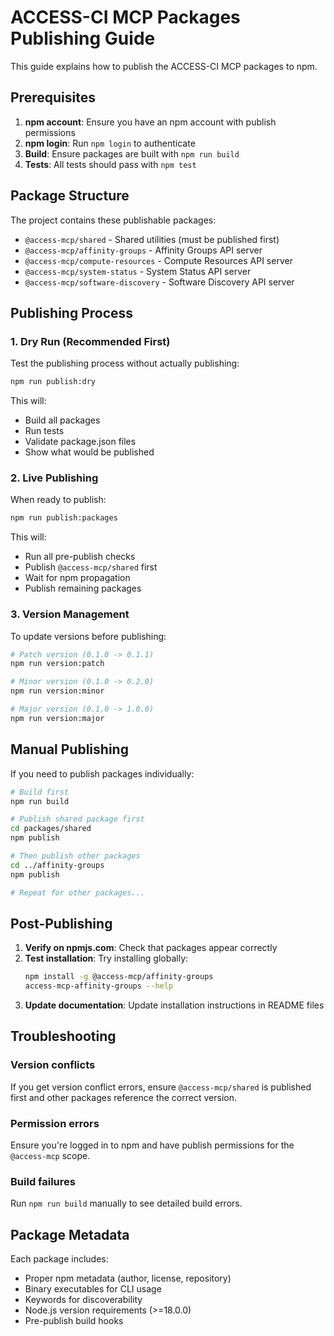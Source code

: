 # ACCESS-CI MCP Packages Publishing Guide

This guide explains how to publish the ACCESS-CI MCP packages to npm.

## Prerequisites

1. **npm account**: Ensure you have an npm account with publish permissions
2. **npm login**: Run `npm login` to authenticate
3. **Build**: Ensure packages are built with `npm run build`
4. **Tests**: All tests should pass with `npm test`

## Package Structure

The project contains these publishable packages:

- `@access-mcp/shared` - Shared utilities (must be published first)
- `@access-mcp/affinity-groups` - Affinity Groups API server
- `@access-mcp/compute-resources` - Compute Resources API server
- `@access-mcp/system-status` - System Status API server
- `@access-mcp/software-discovery` - Software Discovery API server

## Publishing Process

### 1. Dry Run (Recommended First)

Test the publishing process without actually publishing:

```bash
npm run publish:dry
```

This will:

- Build all packages
- Run tests
- Validate package.json files
- Show what would be published

### 2. Live Publishing

When ready to publish:

```bash
npm run publish:packages
```

This will:

- Run all pre-publish checks
- Publish `@access-mcp/shared` first
- Wait for npm propagation
- Publish remaining packages

### 3. Version Management

To update versions before publishing:

```bash
# Patch version (0.1.0 -> 0.1.1)
npm run version:patch

# Minor version (0.1.0 -> 0.2.0)
npm run version:minor

# Major version (0.1.0 -> 1.0.0)
npm run version:major
```

## Manual Publishing

If you need to publish packages individually:

```bash
# Build first
npm run build

# Publish shared package first
cd packages/shared
npm publish

# Then publish other packages
cd ../affinity-groups
npm publish

# Repeat for other packages...
```

## Post-Publishing

1. **Verify on npmjs.com**: Check that packages appear correctly
2. **Test installation**: Try installing globally:
   ```bash
   npm install -g @access-mcp/affinity-groups
   access-mcp-affinity-groups --help
   ```
3. **Update documentation**: Update installation instructions in README files

## Troubleshooting

### Version conflicts

If you get version conflict errors, ensure `@access-mcp/shared` is published first and other packages reference the correct version.

### Permission errors

Ensure you're logged in to npm and have publish permissions for the `@access-mcp` scope.

### Build failures

Run `npm run build` manually to see detailed build errors.

## Package Metadata

Each package includes:

- Proper npm metadata (author, license, repository)
- Binary executables for CLI usage
- Keywords for discoverability
- Node.js version requirements (>=18.0.0)
- Pre-publish build hooks
